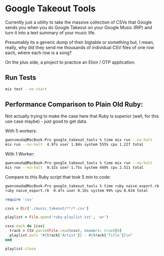 # Google Takeout Tools

Currently just a utility to take the massive collection of CSVs that Google sends you when you do Google Takeout on your Google Music (RIP) and turn it into a text summary of your music life.

Presumably its a generic dump of their bigtable or something but, I mean, really, why did they send me thousands of individual CSV files of one row each, where each row is a song?

On the plus side, a project to practice an Elixir / OTP application.

## Run Tests

```bash
mix test --no-start
```

## Performance Comparison to Plain Old Ruby:

Not actually trying to make the case here that Ruby is superior (well, for this use case maybe) - just good to get data.

With 5 workers:

```bash
gwensmuda@MacBook-Pro google_takeout_tools % time mix run --no-halt   
mix run --no-halt  4.97s user 1.84s system 555% cpu 1.227 total
```

With 1 Worker:

```bash
gwensmuda@MacBook-Pro google_takeout_tools % time mix run --no-halt
mix run --no-halt  9.32s user 1.75s system 440% cpu 2.511 total
```

Compare to this Ruby script that took 5 min to code:

```bash
gwensmuda@MacBook-Pro google_takeout_tools % time ruby naive_export.rb 
ruby naive_export.rb  0.47s user 0.16s system 99% cpu 0.634 total
```

```ruby
require 'csv'

csvs = Dir['./music_takeout/**/*.csv']

playlist = File.open('ruby-playlist.txt', 'w+')

csvs.each do |csv|
  track = CSV.parse(File.read(csv), headers: true)[0]
  playlist.puts "#{track['Artist']} - #{track['Title']}\n"
end

playlist.close
```
